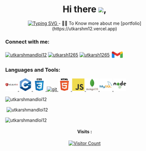 ### <h1 align="center"> Hi there <img src="https://raw.githubusercontent.com/MartinHeinz/MartinHeinz/master/wave.gif" width="40px">, </h1>

<p align="center">
<a href="https://git.io/typing-svg">
<img src="https://readme-typing-svg.herokuapp.com?font=Fira+Code&pause=1000&color=FF5733&color=FFC300&color=DAF7A6&color=33FF57&color=3357FF&center=true&width=435&lines=Welcome+to+My+GitHub+Profile" alt="Typing SVG" />
</a>
  - 👨‍💻 To Know more about me [portfolio](https://utkarshm12.vercel.app)
</p>



<h3 align="left">Connect with me:</h3>
<p align="left">
<a href="https://linkedin.com/in/utkarshmi12" target="blank"><img align="center" src="https://raw.githubusercontent.com/rahuldkjain/github-profile-readme-generator/master/src/images/icons/Social/linked-in-alt.svg" alt="utkarshmandloi12" height="30" width="40" /></a>
<a href="https://www.codechef.com/users/utkarsh1206" target="blank"><img align="center" src="https://cdn.jsdelivr.net/npm/simple-icons@3.1.0/icons/codechef.svg" alt="utkarsh1265" height="30" width="40" /></a>
<a href="https://www.leetcode.com/utkarsh1265" target="blank"><img align="center" src="https://raw.githubusercontent.com/rahuldkjain/github-profile-readme-generator/master/src/images/icons/Social/leet-code.svg" alt="utkarsh1265" height="30" width="40" /></a>
  <a href="mailto:utkarshmandloi12065@gmail.com" target="blank"><img align="center" src="https://raw.githubusercontent.com/rahuldkjain/github-profile-readme-generator/master/src/images/icons/Social/gmail.svg" alt="yourgmail@gmail.com" height="30" width="40" /></a>
</p>

<h3 align="left">Languages and Tools:</h3>
<p align="left"> 
  <a href="https://angular.io" target="_blank" rel="noreferrer"> 
    <img src="https://raw.githubusercontent.com/devicons/devicon/master/icons/angularjs/angularjs-original-wordmark.svg" alt="angularjs" width="40" height="40"/> 
  </a> 
  <a href="https://www.w3schools.com/cpp/" target="_blank" rel="noreferrer"> 
    <img src="https://raw.githubusercontent.com/devicons/devicon/master/icons/cplusplus/cplusplus-original.svg" alt="cplusplus" width="40" height="40"/> 
  </a> 
  <a href="https://www.w3schools.com/css/" target="_blank" rel="noreferrer"> 
    <img src="https://raw.githubusercontent.com/devicons/devicon/master/icons/css3/css3-original-wordmark.svg" alt="css3" width="40" height="40"/> 
  </a> 
  <a href="https://git-scm.com/" target="_blank" rel="noreferrer"> 
    <img src="https://www.vectorlogo.zone/logos/git-scm/git-scm-icon.svg" alt="git" width="40" height="40"/> 
  </a> 
  <a href="https://www.w3.org/html/" target="_blank" rel="noreferrer"> 
    <img src="https://raw.githubusercontent.com/devicons/devicon/master/icons/html5/html5-original-wordmark.svg" alt="html5" width="40" height="40"/> 
  </a> 
  <a href="https://developer.mozilla.org/en-US/docs/Web/JavaScript" target="_blank" rel="noreferrer"> 
    <img src="https://raw.githubusercontent.com/devicons/devicon/master/icons/javascript/javascript-original.svg" alt="javascript" width="40" height="40"/> 
  </a> 
  <a href="https://www.mongodb.com/" target="_blank" rel="noreferrer"> 
    <img src="https://raw.githubusercontent.com/devicons/devicon/master/icons/mongodb/mongodb-original-wordmark.svg" alt="mongodb" width="40" height="40"/> 
  </a> 
  <a href="https://www.mysql.com/" target="_blank" rel="noreferrer"> 
    <img src="https://raw.githubusercontent.com/devicons/devicon/master/icons/mysql/mysql-original-wordmark.svg" alt="mysql" width="40" height="40"/> 
  </a> 
  <a href="https://nodejs.org" target="_blank" rel="noreferrer"> 
    <img src="https://raw.githubusercontent.com/devicons/devicon/master/icons/nodejs/nodejs-original-wordmark.svg" alt="nodejs" width="40" height="40"/> 
  </a> 
</p>

<p><img align="center" src="https://github-readme-stats.vercel.app/api/top-langs?username=utkarshmandloi12&show_icons=true&theme=dark&locale=en&layout=compact" alt="utkarshmandloi12" /></p>

<p>&nbsp;<img align="center" src="https://github-readme-stats.vercel.app/api?username=utkarshmandloi12&show_icons=true&theme=dark&locale=en" alt="utkarshmandloi12" /></p>

<p><img align="center" src="https://github-readme-streak-stats.herokuapp.com/?user=utkarshmandloi12&theme=dark" alt="utkarshmandloi12" /></p>

<div style="text-align: center;">
  <h4>Visits : </h4>
  <a href="https://github.com/utkarshmandloi12">
    <img src="https://profile-counter.glitch.me/utkarshmandloi12/count.svg" alt="Visitor Count" style="vertical-align: middle;" />
  </a>
</div>


